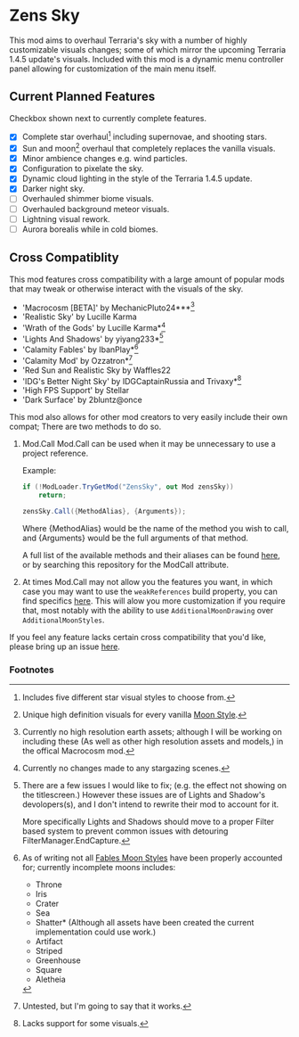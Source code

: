 # Zens Sky

This mod aims to overhaul Terraria's sky with a number of highly customizable visuals changes; some of which mirror the upcoming Terraria 1.4.5 update's visuals.
Included with this mod is a dynamic menu controller panel allowing for customization of the main menu itself.

## Current Planned Features
Checkbox shown next to currently complete features.
- [x] Complete star overhaul[^1] including supernovae, and shooting stars.
- [x] Sun and moon[^2] overhaul that completely replaces the vanilla visuals.
- [x] Minor ambience changes e.g. wind particles.
- [x] Configuration to pixelate the sky.
- [x] Dynamic cloud lighting in the style of the Terraria 1.4.5 update.
- [x] Darker night sky.
- [ ] Overhauled shimmer biome visuals.
- [ ] Overhauled background meteor visuals.
- [ ] Lightning visual rework.
- [ ] Aurora borealis while in cold biomes.

## Cross Compatiblity
This mod features cross compatibility with a large amount of popular mods that may tweak or otherwise interact with the visuals of the sky.
- 'Macrocosm [BETA]' by MechanicPluto24\*\*\*[^3]
- 'Realistic Sky' by Lucille Karma
- 'Wrath of the Gods' by Lucille Karma\*[^4]
- 'Lights And Shadows' by yiyang233\*[^5]
- 'Calamity Fables' by IbanPlay\*[^6]
- 'Calamity Mod' by Ozzatron\*[^7]
- 'Red Sun and Realistic Sky by Waffles22
- 'IDG's Better Night Sky' by IDGCaptainRussia and Trivaxy\*[^8]
- 'High FPS Support' by Stellar
- 'Dark Surface' by 2bluntz@once

This mod also allows for other mod creators to very easily include their own compat;
There are two methods to do so.

1. Mod.Call
   Mod.Call can be used when it may be unnecessary to use a project reference.
   
   Example:
   ```cs
   if (!ModLoader.TryGetMod("ZensSky", out Mod zensSky))
       return;

   zensSky.Call({MethodAlias}, {Arguments});
   ```
   Where {MethodAlias} would be the name of the method you wish to call, and {Arguments} would be the full arguments of that method.

   A full list of the available methods and their aliases can be found [here](https://github.com/search?q=repo%3AZenTheMod%2FZensSky%20ModCall&type=code), or by searching this repository for the ModCall attribute.
2. At times Mod.Call may not allow you the features you want, in which case you may want to use the `weakReferences` build property, you can find specifics [here](https://github.com/tModLoader/tModLoader/wiki/build.txt).
   This will alow you more customization if you require that, most notably with the ability to use `AdditionalMoonDrawing` over `AdditionalMoonStyles`.

If you feel any feature lacks certain cross compatibility that you'd like, please bring up an issue [here](https://github.com/ZenTheMod/ZensSky/issues).

### Footnotes
[^1]: Includes five different star visual styles to choose from.
[^2]: Unique high definition visuals for every vanilla [Moon Style](https://terraria.wiki.gg/wiki/Moon_phase#Notes).
[^3]: Currently no high resolution earth assets; although I will be working on including these (As well as other high resolution assets and models,) in the offical Macrocosm mod.
[^4]: Currently no changes made to any stargazing scenes.
[^5]: There are a few issues I would like to fix; (e.g. the effect not showing on the titlescreen.)
    However these issues are of Lights and Shadow's devolopers(s), and I don't intend to rewrite their mod to account for it.

    More specifically Lights and Shadows should move to a proper Filter based system to prevent common issues with detouring FilterManager.EndCapture.
[^6]: As of writing not all [Fables Moon Styles](https://calamityfables.wiki.gg/wiki/Vanilla_changes#Vanity_moons) have been properly accounted for; currently incomplete moons includes:
    - Throne
    - Iris
    - Crater
    - Sea
    - Shatter* (Although all assets have been created the current implementation could use work.)
    - Artifact
    - Striped
    - Greenhouse
    - Square
    - Aletheia
[^7]: Untested, but I'm going to say that it works.
[^8]: Lacks support for some visuals.
